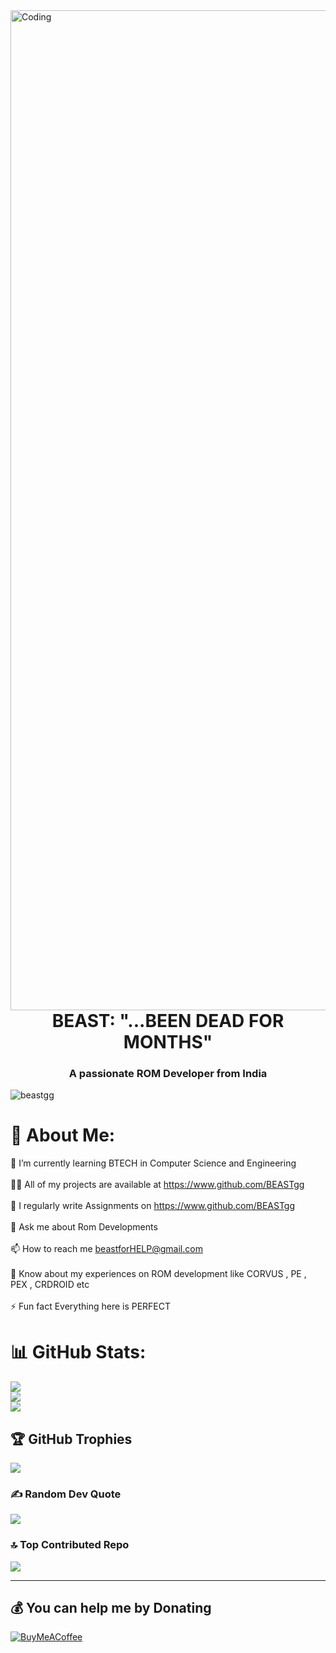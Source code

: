 <img align="right" alt="Coding" width="1600" src="https://user-images.githubusercontent.com/74038190/212749447-bfb7e725-6987-49d9-ae85-2015e3e7cc41.gif">


<h1 align="center">BEAST: "...BEEN DEAD FOR MONTHS"</h1>
<h3 align="center">A passionate ROM Developer from India</h3>

<p align="left"> <img src="https://komarev.com/ghpvc/?username=beastgg&label=Profile%20views&color=0e75b6&style=flat" alt="beastgg" /> </p>

# 💫 About Me:
🌱 I’m currently learning BTECH in Computer Science and Engineering<br><br>👨‍💻 All of my projects are available at https://www.github.com/BEASTgg<br><br>📝 I regularly write Assignments on https://www.github.com/BEASTgg<br><br>💬 Ask me about Rom Developments<br><br>📫 How to reach me beastforHELP@gmail.com<br><br>📄 Know about my experiences on ROM development like CORVUS , PE , PEX , CRDROID etc<br><br>⚡ Fun fact Everything here is PERFECT

# 📊 GitHub Stats:
![](https://github-readme-stats.vercel.app/api/top-langs/?username=BEASTgg&theme=merko&hide_border=True&include_all_commits=true&count_private=true&layout=compact)<br/>
![](https://github-readme-stats.vercel.app/api?username=BEASTgg&theme=merko&hide_border=True&include_all_commits=false&count_private=false)<br/>
![](https://github-readme-streak-stats.herokuapp.com/?user=BEASTgg&theme=merko&hide_border=False)<br/>

## 🏆 GitHub Trophies
![](https://github-profile-trophy.vercel.app/?username=BEASTgg&theme=matrix&no-frame=true&no-bg=false&margin-w=4&row=1)

### ✍️ Random Dev Quote
![](https://quotes-github-readme.vercel.app/api?type=horizontal&theme=merko)

### 🔝 Top Contributed Repo
![](https://github-contributor-stats.vercel.app/api?username=BEASTgg&limit=5&theme=matrix&combine_all_yearly_contributions=true)

---

  ## 💰 You can help me by Donating
  [![BuyMeACoffee](https://img.shields.io/badge/Buy%20Me%20a%20Coffee-ffdd00?style=for-the-badge&logo=buy-me-a-coffee&logoColor=black)](https://buymeacoffee.com/beastgg) 
